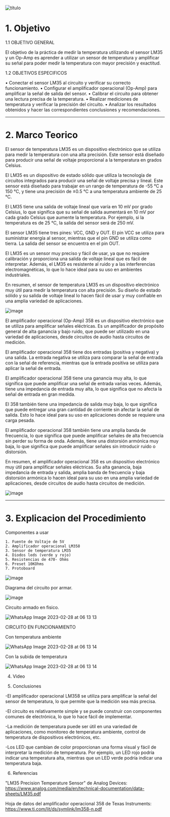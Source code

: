 ![título](https://user-images.githubusercontent.com/116821721/221889551-769e386d-d6cf-4889-afa2-651a45f30d1e.jpg)

# 1. Objetivo
1.1 OBJETIVO GENERAL

El objetivo de la práctica de medir la temperatura utilizando el sensor LM35 y un Op-Amp es aprender a utilizar un sensor de temperatura y amplificar su señal para poder medir la temperatura con mayor precisión y exactitud.

1.2 OBJETIVOS ESPECIFICOS

• Conectar el sensor LM35 al circuito y verificar su correcto funcionamiento. 
• Configurar el amplificador operacional (Op-Amp) para amplificar la señal de salida del sensor. • Calibrar el circuito para obtener una lectura precisa de la temperatura. 
• Realizar mediciones de temperatura y verificar la precisión del circuito. 
• Analizar los resultados obtenidos y hacer las correspondientes conclusiones y recomendaciones.

-----------------------------------------------------------------------------------------------------------------------------------------------------------------------

# 2. Marco Teorico

El sensor de temperatura LM35 es un dispositivo electrónico que se utiliza para medir la temperatura con una alta precisión. Este sensor está diseñado para producir una señal de voltaje proporcional a la temperatura en grados Celsius.

El LM35 es un dispositivo de estado sólido que utiliza la tecnología de circuitos integrados para producir una señal de voltaje precisa y lineal. Este sensor está diseñado para trabajar en un rango de temperatura de -55 °C a 150 °C, y tiene una precisión de ±0.5 °C a una temperatura ambiente de 25 °C.

El LM35 tiene una salida de voltaje lineal que varía en 10 mV por grado Celsius, lo que significa que su señal de salida aumentará en 10 mV por cada grado Celsius que aumente la temperatura. Por ejemplo, si la temperatura es de 25 °C, la salida del sensor será de 250 mV.

El sensor LM35 tiene tres pines: VCC, GND y OUT. El pin VCC se utiliza para suministrar energía al sensor, mientras que el pin GND se utiliza como tierra. La salida del sensor se encuentra en el pin OUT.

El LM35 es un sensor muy preciso y fácil de usar, ya que no requiere calibración y proporciona una salida de voltaje lineal que es fácil de interpretar. Además, el LM35 es resistente al ruido y a las interferencias electromagnéticas, lo que lo hace ideal para su uso en ambientes industriales.

En resumen, el sensor de temperatura LM35 es un dispositivo electrónico muy útil para medir la temperatura con alta precisión. Su diseño de estado sólido y su salida de voltaje lineal lo hacen fácil de usar y muy confiable en una amplia variedad de aplicaciones.

![image](https://user-images.githubusercontent.com/116819100/221759340-728fd7f5-dfce-4186-bb8b-34925318ab0c.png)

El amplificador operacional (Op-Amp) 358 es un dispositivo electrónico que se utiliza para amplificar señales eléctricas. Es un amplificador de propósito general de alta ganancia y bajo ruido, que puede ser utilizado en una variedad de aplicaciones, desde circuitos de audio hasta circuitos de medición.

El amplificador operacional 358 tiene dos entradas (positiva y negativa) y una salida. La entrada negativa se utiliza para comparar la señal de entrada con la señal de referencia, mientras que la entrada positiva se utiliza para aplicar la señal de entrada.

El amplificador operacional 358 tiene una ganancia muy alta, lo que significa que puede amplificar una señal de entrada varias veces. Además, tiene una impedancia de entrada muy alta, lo que significa que no afecta la señal de entrada en gran medida.

El 358 también tiene una impedancia de salida muy baja, lo que significa que puede entregar una gran cantidad de corriente sin afectar la señal de salida. Esto lo hace ideal para su uso en aplicaciones donde se requiere una carga pesada.

El amplificador operacional 358 también tiene una amplia banda de frecuencia, lo que significa que puede amplificar señales de alta frecuencia sin perder su forma de onda. Además, tiene una distorsión armónica muy baja, lo que significa que puede amplificar señales sin introducir ruido o distorsión.

En resumen, el amplificador operacional 358 es un dispositivo electrónico muy útil para amplificar señales eléctricas. Su alta ganancia, baja impedancia de entrada y salida, amplia banda de frecuencia y baja distorsión armónica lo hacen ideal para su uso en una amplia variedad de aplicaciones, desde circuitos de audio hasta circuitos de medición.

![image](https://user-images.githubusercontent.com/116819100/221760210-62cbd42f-3471-48be-93dc-ccdcbbe77c05.png)

-----------------------------------------------------------------------------------------------------------------------------------------------------------------------

# 3. Explicacion del Procedimiento

Componentes a usar

    1. Fuente de Voltaje de 5V
    2. Amplificador operacional LM358
    3. Sensor de temperatura LM35
    4. Diodos leds (verde y rojo)
    5. Resistencias de 470- Ohms
    6. Preset 10KOhms
    7. Protoboard

![image](https://user-images.githubusercontent.com/116781677/221834784-40aad1d9-7d5d-40ba-8e1e-dc2ea263962b.png)

Diagrama del circuito por armar.

![image](https://user-images.githubusercontent.com/116781677/221832655-da0ffd72-91e2-4c24-b16a-eaae8dfdce40.png)

Circuito armado en fisico.

![WhatsApp Image 2023-02-28 at 06 13 13](https://user-images.githubusercontent.com/116781677/221837793-5fe6ee16-dc7f-4fa1-8f3c-9580a7899132.jpg)

CIRCUITO EN FUNCIONAMIENTO

Con temperatura ambiente

![WhatsApp Image 2023-02-28 at 06 13 14](https://user-images.githubusercontent.com/116781677/221837941-e2b087d1-167b-494a-9e65-6d7f4d672a7e.jpg)

Con la subida de temperatura

![WhatsApp Image 2023-02-28 at 06 13 14](https://user-images.githubusercontent.com/116781677/221838061-1364d954-de2d-4045-aede-30f6901305c9.jpg)

4. Video

5. Conclusiones

-El amplificador operacional LM358 se utiliza para amplificar la señal del sensor de temperatura, lo que permite que la medición sea más precisa.

-El circuito es relativamente simple y se puede construir con componentes comunes de electrónica, lo que lo hace fácil de implementar.

-La medición de temperatura puede ser útil en una variedad de aplicaciones, como monitoreo de temperatura ambiente, control de temperatura de dispositivos electrónicos, etc.

-Los LED que cambian de color proporcionan una forma visual y fácil de interpretar la medición de temperatura. Por ejemplo, un LED rojo podría indicar una temperatura alta, mientras que un LED verde podría indicar una temperatura baja.

6. Referencias

"LM35 Precision Temperature Sensor" de Analog Devices: https://www.analog.com/media/en/technical-documentation/data-sheets/LM35.pdf

Hoja de datos del amplificador operacional 358 de Texas Instruments: https://www.ti.com/lit/ds/symlink/lm358-n.pdf 

